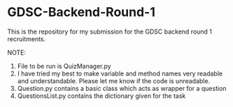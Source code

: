 # GDSC-Backend-Round-1
This is the repository for my submission for the GDSC backend round 1 recruitments.

NOTE:
1. File to be run is QuizManager.py
2. I have tried my best to make variable and method names very readable and understandable. Please let me know if the code is unreadable.
3. Question.py contains a basic class which acts as wrapper for a question
4. QuestionsList.py contains the dictionary given for the task
